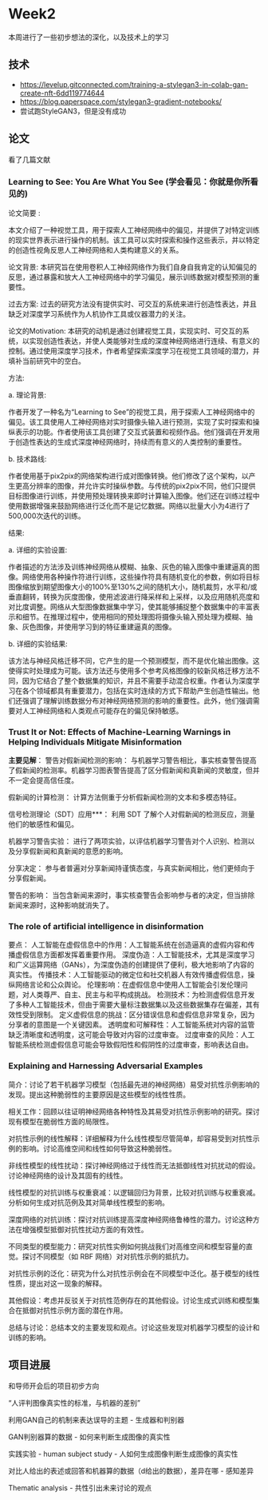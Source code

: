 # Week2
本周进行了一些初步想法的深化，以及技术上的学习

## 技术
- https://levelup.gitconnected.com/training-a-stylegan3-in-colab-gan-create-nft-6dd119774644
- https://blog.paperspace.com/stylegan3-gradient-notebooks/
- 尝试跑StyleGAN3，但是没有成功

## 论文
看了几篇文献

### Learning to See: You Are What You See (学会看见：你就是你所看见的) 

论文简要 :

本文介绍了一种视觉工具，用于探索人工神经网络中的偏见，并提供了对特定训练的现实世界表示进行操作的机制。该工具可以实时探索和操作这些表示，并以特定的创造性视角反思人工神经网络和人类构建意义的关系。

论文背景: 本研究旨在使用卷积人工神经网络作为我们自身自我肯定的认知偏见的反思，通过暴露和放大人工神经网络中的学习偏见，展示训练数据对模型预测的重要性。

过去方案: 过去的研究方法没有提供实时、可交互的系统来进行创造性表达，并且缺乏对深度学习系统作为人机协作工具或仪器潜力的关注。

论文的Motivation: 本研究的动机是通过创建视觉工具，实现实时、可交互的系统，以实现创造性表达，并使人类能够对生成的深度神经网络进行连续、有意义的控制。通过使用深度学习技术，作者希望探索深度学习在视觉工具领域的潜力，并填补当前研究中的空白。

方法:

a. 理论背景:

作者开发了一种名为“Learning to See”的视觉工具，用于探索人工神经网络中的偏见。该工具使用人工神经网络对实时摄像头输入进行预测，实现了实时探索和操纵表示的功能。作者使用该工具创建了交互式装置和视频作品。他们强调在开发用于创造性表达的生成式深度神经网络时，持续而有意义的人类控制的重要性。

b. 技术路线:

作者使用基于pix2pix的网络架构进行成对图像转换。他们修改了这个架构，以产生更高分辨率的图像，并允许实时操纵参数。与传统的pix2pix不同，他们只提供目标图像进行训练，并使用预处理转换来即时计算输入图像。他们还在训练过程中使用数据增强来鼓励网络进行泛化而不是记忆数据。网络以批量大小为4进行了500,000次迭代的训练。

结果:

a. 详细的实验设置:

作者描述的方法涉及训练神经网络从模糊、抽象、灰色的输入图像中重建逼真的图像。网络使用各种操作符进行训练，这些操作符具有随机变化的参数，例如将目标图像缩放到期望图像大小的100%至130%之间的随机大小，随机裁剪，水平和/或垂直翻转，转换为灰度图像，使用滤波进行降采样和上采样，以及应用随机亮度和对比度调整。网络从大型图像数据集中学习，使其能够捕捉整个数据集中的丰富表示和细节。在推理过程中，使用相同的预处理图将摄像头输入预处理为模糊、抽象、灰色图像，并使用学习到的特征重建逼真的图像。

b. 详细的实验结果:

该方法与神经风格迁移不同，它产生的是一个预测模型，而不是优化输出图像。这使得实时处理成为可能。该方法还与使用多个参考风格图像的较新风格迁移方法不同，因为它结合了整个数据集的知识，并且不需要手动混合权重。作者认为深度学习在各个领域都具有重要潜力，包括在实时连续的方式下帮助产生创造性输出。他们还强调了理解训练数据分布对神经网络预测的影响的重要性。此外，他们强调需要对人工神经网络和人类观点可能存在的偏见保持敏感。

### Trust It or Not: Effects of Machine-Learning Warnings in Helping Individuals Mitigate Misinformation

**主要见解**：
警告对假新闻检测的影响： 与机器学习警告相比，事实核查警告提高了假新闻的检测率。机器学习图表警告提高了区分假新闻和真新闻的灵敏度，但并不一定会提高信任度。

假新闻的计算检测： 计算方法侧重于分析假新闻检测的文本和多模态特征。

信号检测理论（SDT）应用***： 利用 SDT 了解个人对假新闻的检测反应，测量他们的敏感性和偏见。

机器学习警告实验： 进行了两项实验，以评估机器学习警告对个人识别、检测以及分享假新闻和真新闻的意愿的影响。

分享决定： 参与者普遍对分享新闻持谨慎态度，与真实新闻相比，他们更倾向于分享假新闻。

警告的影响： 当包含新闻来源时，事实核查警告会影响参与者的决定，但当排除新闻来源时，这种影响就消失了。

### The role of artificial intelligence in disinformation

要点：
人工智能在虚假信息中的作用：人工智能系统在创造逼真的虚假内容和传播虚假信息方面都发挥着重要作用。
深度伪造：人工智能技术，尤其是深度学习和广义运算网络（GANs），为深度伪造的创建提供了便利，极大地影响了内容的真实性。
传播技术：人工智能驱动的微定位和社交机器人有效传播虚假信息，操纵网络言论和公众舆论。
伦理影响：在虚假信息中使用人工智能会引发伦理问题，对人类尊严、自主、民主与和平构成挑战。
检测技术：为检测虚假信息开发了多种人工智能技术，但由于需要大量标注数据集以及这些数据集存在偏差，其有效性受到限制。
定义虚假信息的挑战：区分错误信息和虚假信息非常复杂，因为分享者的意图是一个关键因素。
透明度和可解释性：人工智能系统对内容的监管缺乏清晰度和透明度，这可能会导致对内容的过度审查。
过度审查的风险：人工智能系统检测虚假信息可能会导致假阳性和假阴性的过度审查，影响表达自由。

### Explaining and Harnessing Adversarial Examples

简介：讨论了若干机器学习模型（包括最先进的神经网络）易受对抗性示例影响的发现。提出这种脆弱性的主要原因是这些模型的线性性质。

相关工作：回顾以往证明神经网络各种特性及其易受对抗性示例影响的研究。探讨现有模型在脆弱性方面的局限性。

对抗性示例的线性解释：详细解释为什么线性模型尽管简单，却容易受到对抗性示例的影响。讨论高维空间和线性如何导致这种脆弱性。

非线性模型的线性扰动：探讨神经网络过于线性而无法抵御线性对抗扰动的假设。讨论神经网络的设计及其固有的线性。

线性模型的对抗训练与权重衰减：以逻辑回归为背景，比较对抗训练与权重衰减。分析如何生成对抗范例及其对简单线性模型的影响。

深度网络的对抗训练：探讨对抗训练提高深度神经网络鲁棒性的潜力。讨论这种方法在增强模型抵御对抗性扰动方面的有效性。

不同类型的模型能力：研究对抗性实例如何挑战我们对高维空间和模型容量的直觉。探讨不同模型（如 RBF 网络）对对抗性示例的抵抗力。

对抗性示例的泛化：研究为什么对抗性示例会在不同模型中泛化。基于模型的线性性质，提出对这一现象的解释。

其他假设：考虑并反驳关于对抗性范例存在的其他假设。讨论生成式训练和模型集合在抵御对抗性示例方面的潜在作用。

总结与讨论：总结本文的主要发现和观点。讨论这些发现对机器学习模型的设计和训练的影响。

## 项目进展

和导师开会后的项目初步方向

“人评判图像真实性的标准，与机器的差别”

利用GAN自己的机制来表达误导的主题 - 生成器和判别器

GAN判别器算的数据 - 如何来判断生成图像的真实性

实践实验 - human subject study - 人如何生成图像判断生成图像的真实性

对比人给出的表述或回答和机器算的数据（d给出的数据），差异在哪 - 感知差异

Thematic analysis - 共性引出未来讨论的观点

